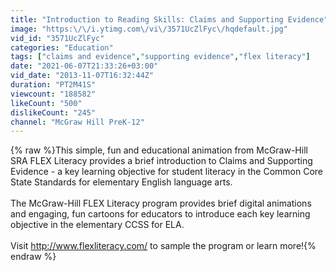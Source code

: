 ```yaml
---
title: "Introduction to Reading Skills: Claims and Supporting Evidence"
image: "https:\/\/i.ytimg.com\/vi\/3571UcZlFyc\/hqdefault.jpg"
vid_id: "3571UcZlFyc"
categories: "Education"
tags: ["claims and evidence","supporting evidence","flex literacy"]
date: "2021-06-07T21:33:26+03:00"
vid_date: "2013-11-07T16:32:44Z"
duration: "PT2M41S"
viewcount: "188582"
likeCount: "500"
dislikeCount: "245"
channel: "McGraw Hill PreK-12"
---
```

{% raw %}This simple, fun and educational animation from McGraw-Hill SRA FLEX Literacy provides a brief introduction to Claims and Supporting Evidence - a key learning objective for student literacy in the Common Core State Standards for elementary English language arts.<br /><br />The McGraw-Hill FLEX Literacy program provides brief digital animations and engaging, fun cartoons for educators to introduce each key learning objective in the elementary CCSS for ELA. <br /><br />Visit <a rel="nofollow" target="blank" href="http://www.flexliteracy.com/">http://www.flexliteracy.com/</a> to sample the program or learn more!{% endraw %}
